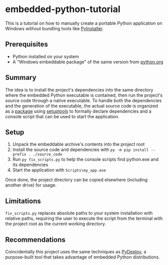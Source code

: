 # embedded-python-tutorial

This is a tutorial on how to manually create a portable Python application
on Windows without bundling tools like [PyInstaller].

## Prerequisites

- Python installed on your system
- A "Windows embeddable package" of the same version from [python.org](https://www.python.org/downloads/)

## Summary

The idea is to install the project's dependencies into the same directory where the embedded
Python executable is contained, then run the project's source code through a native executable.
To handle both the dependencies and the generation of the executable, the actual source code
is organized as a [package](https://packaging.python.org/en/latest/tutorials/packaging-projects/)
using [setuptools](https://setuptools.pypa.io/en/latest/userguide/index.html) to formally declare
dependencies and a console script that can be used to start the application.

## Setup

1. Unpack the embeddable archive's contents into the project root
2. Install the source code and dependencies with `py -m pip install --prefix . ./source_code`
3. Run `py fix_scripts.py` to help the console scripts find python.exe and its dependencies
4. Start the application with `Scripts\my_app.exe`

Once done, the project directory can be copied elsewhere (including another drive) for usage.

## Limitations

`fix_scripts.py` replaces absolute paths to your system installation with relative paths,
requiring the user to execute the script from the terminal with the project root as the
current working directory.

## Recommendations

Coincidentally this project uses the same techniques as [PyDeploy](https://github.com/syegulalp/pydeploy/),
a purpose-built tool that takes advantage of embedded Python distributions.

[PyInstaller]: https://pyinstaller.org/en/stable/
